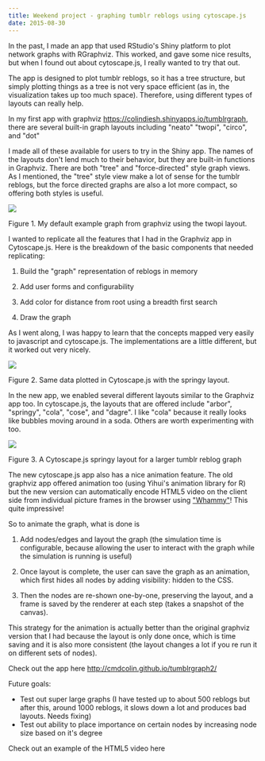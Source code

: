 ```yaml
---
title: Weekend project - graphing tumblr reblogs using cytoscape.js
date: 2015-08-30
---
```


In the past, I made an app that used RStudio's Shiny platform to plot network
graphs with RGraphviz. This worked, and gave some nice results, but when I found
out about cytoscape.js, I really wanted to try that out.

The app is designed to plot tumblr reblogs, so it has a tree structure, but
simply plotting things as a tree is not very space efficient (as in, the
visualization takes up too much space). Therefore, using different types of
layouts can really help.

In my first app with graphviz https://colindiesh.shinyapps.io/tumblrgraph, there
are several built-in graph layouts including "neato" "twopi", "circo", and "dot"

I made all of these available for users to try in the Shiny app. The names of
the layouts don't lend much to their behavior, but they are built-in functions
in Graphviz. There are both "tree" and "force-directed" style graph views. As I
mentioned, the "tree" style view make a lot of sense for the tumblr reblogs, but
the force directed graphs are also a lot more compact, so offering both styles
is useful.

![](../../media/128000908903_0.png)

Figure 1. My default example graph from graphviz using the twopi layout.

I wanted to replicate all the features that I had in the Graphviz app in
Cytoscape.js. Here is the breakdown of the basic components that needed
replicating:

1. Build the "graph" representation of reblogs in memory

2. Add user forms and configurability

3. Add color for distance from root using a breadth first search

4. Draw the graph

As I went along, I was happy to learn that the concepts mapped very easily to
javascript and cytoscape.js. The implementations are a little different, but it
worked out very nicely.

![](../../media/128000908903_1.png)

Figure 2. Same data plotted in Cytoscape.js with the springy layout.

In the new app, we enabled several different layouts similar to the Graphviz app
too. In cytoscape.js, the layouts that are offered include "arbor", "springy",
"cola", "cose", and "dagre". I like "cola" because it really looks like bubbles
moving around in a soda. Others are worth experimenting with too.

![](../../media/128000908903_2.png)

Figure 3. A Cytoscape.js springy layout for a larger tumblr reblog graph

The new cytoscape.js app also has a nice animation feature. The old graphviz app
offered animation too (using Yihui's animation library for R) but the new
version can automatically encode HTML5 video on the client side from individual
picture frames in the browser using
["Whammy"](https://github.com/antimatter15/whammy)! This quite impressive!

So to animate the graph, what is done is

1. Add nodes/edges and layout the graph (the simulation time is configurable,
   because allowing the user to interact with the graph while the simulation is
   running is useful)

2. Once layout is complete, the user can save the graph as an animation, which
   first hides all nodes by adding visibility: hidden to the CSS.

3. Then the nodes are re-shown one-by-one, preserving the layout, and a frame is
   saved by the renderer at each step (takes a snapshot of the canvas).

This strategy for the animation is actually better than the original graphviz
version that I had because the layout is only done once, which is time saving
and it is also more consistent (the layout changes a lot if you re run it on
different sets of nodes).

Check out the app here http://cmdcolin.github.io/tumblrgraph2/

Future goals:

- Test out super large graphs (I have tested up to about 500 reblogs but after
  this, around 1000 reblogs, it slows down a lot and produces bad layouts. Needs
  fixing)
- Test out ability to place importance on certain nodes by increasing node size
  based on it's degree

Check out an example of the HTML5 video here
